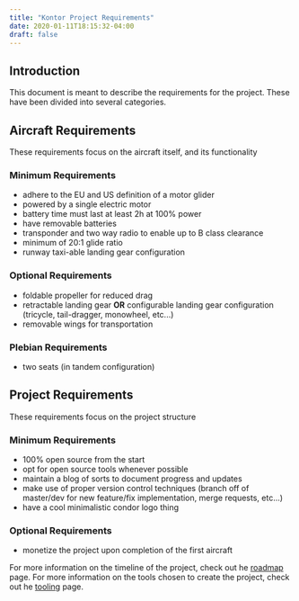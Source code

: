 ```yaml
---
title: "Kontor Project Requirements"
date: 2020-01-11T18:15:32-04:00
draft: false
---
```


## Introduction

This document is meant to describe the requirements for the project. These have been divided into several categories.

## Aircraft Requirements

These requirements focus on the aircraft itself, and its functionality

### Minimum Requirements

* adhere to the EU and US definition of a motor glider
* powered by a single electric motor
* battery time must last at least 2h at 100% power
* have removable batteries
* transponder and two way radio to enable up to B class clearance
* minimum of 20:1 glide ratio
* runway taxi-able landing gear configuration

### Optional Requirements

* foldable propeller for reduced drag
* retractable landing gear **OR** configurable landing gear configuration (tricycle, tail-dragger, monowheel, etc...)
* removable wings for transportation

### Plebian Requirements

* two seats (in tandem configuration)

## Project Requirements

These requirements focus on the project structure

### Minimum Requirements

* 100% open source from the start
* opt for open source tools whenever possible
* maintain a blog of sorts to document progress and updates
* make use of proper version control techniques (branch off of master/dev for new feature/fix implementation, merge requests, etc...)
* have a cool minimalistic condor logo thing

### Optional Requirements

* monetize the project upon completion of the first aircraft

For more information on the timeline of the project, check out he [roadmap](/post/roadmap/) page. For more information on the tools chosen to create the project, check out he [tooling](/post/tooling) page.
